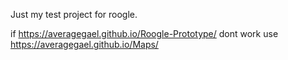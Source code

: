 Just my test project for roogle. 

if  https://averagegael.github.io/Roogle-Prototype/ dont work use https://averagegael.github.io/Maps/
